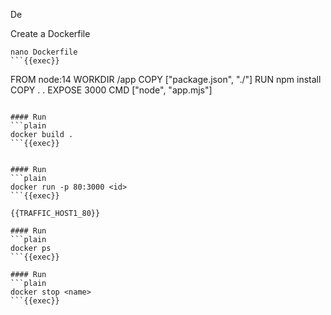 
De

Create a Dockerfile
```plain
nano Dockerfile
```{{exec}}

```
FROM node:14 
WORKDIR /app
COPY ["package.json", "./"]
RUN npm install
COPY . .
EXPOSE 3000
CMD ["node", "app.mjs"]
```

#### Run
```plain
docker build .
```{{exec}}


#### Run
```plain
docker run -p 80:3000 <id>
```{{exec}}

{{TRAFFIC_HOST1_80}}

#### Run
```plain
docker ps
```{{exec}}

#### Run
```plain
docker stop <name>
```{{exec}}




